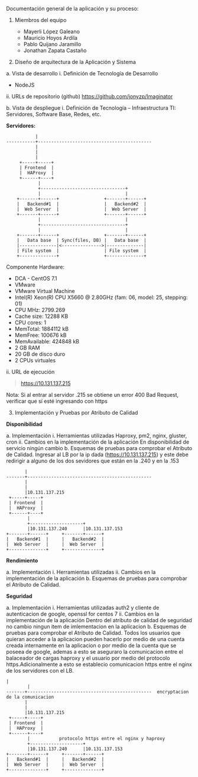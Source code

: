 Documentación	general	de	la	aplicación	y	su	proceso:

1. Miembros	del	equipo

    * Mayerli López Galeano
	* Mauricio Hoyos Ardila   
	* Pablo Quijano Jaramillo 
    * Jonathan Zapata Castaño 
	

2. Diseño	de	arquitectura de	la	Aplicación y	Sistema

a. Vista	de	desarrollo
i. Definición	de	Tecnología	de	Desarrollo
* NodeJS

ii. URLs	de	repositorio	(github)
	https://github.com/jonyzp/Imaginator

	
b. Vista de	despliegue
i. Definición de Tecnología – Infraestructura TI:	Servidores,	Software Base,	Redes,	etc.

**Servidores:**
```
       	   |
-----------+-------------------------------------------
	       |
	       |
	       |  
	 +-----+-----+
	 | Frontend  |     
	 |  HAProxy  |     
	 +------+----+     
	        |
	        +--------------------------------+
	        |      							 |
	+-------+------+			     +-------+------+
	|   Backend#1  |			     |   Backend#2  |
	|  Web Server  |			     |  Web Server  |
	+-------+------+			     +-------+------+
			|								 |
			+--------------------------------+
			|								 |
	+-------+------+			     +-------+------+
	|   Data base  | Sync(files, DB) |   Data base  |
	|--------------|<--------------->|--------------|
	| File system  |			     | File system  |
	+--------------+			     +--------------+
```

Componente Hardware:

* DCA - CentOS 7.1
* VMware
* VMware Virtual Machine
* Intel(R) Xeon(R) CPU     X5660  @ 2.80GHz (fam: 06, model: 25, stepping: 01)
* CPU MHz: 2799.269
* Cache size: 12288 KB
* CPU cores: 1
* MemTotal: 1884112 kB
* MemFree: 100676 kB
* MemAvailable: 424848 kB
* 2 GB RAM
* 20 GB de disco duro
* 2 CPUs virtuales

ii. URL	de	ejecución	

> https://10.131.137.215

Nota: Si al entrar al servidor .215 se obtiene un error 400 Bad Request, verificar que sí esté ingresando con https

3. Implementación	y	Pruebas	por	Atributo	de	Calidad

**Disponibilidad**

a. Implementación
i. Herramientas	utilizadas
Haproxy, pm2, nginx, gluster, cron
ii. Cambios	en	la	implementación	de	la	aplicación
En disponibilidad de servicio ningún cambio
b. Esquemas	de	pruebas	para	comprobar	el	Atributo	de	Calidad.
Ingresar al LB por la ip dada (https://10.131.137.215) y este debe redirigir a alguno de los dos sevidores que están en la .240 y en la .153
```
       |
-------+-----------------------------------------------
       |
       |
       |10.131.137.215  
 +-----+-----+     
 | Frontend  |     
 |  HAProxy  |     
 +------+----+     
        |
        +--------------------+
        |10.131.137.240      |10.131.137.153
+-------+------+     +-------+------+
|   Backend#1  |     |   Backend#2  |
|  Web Server  |     |  Web Server  |
+--------------+     +--------------+
```



**Rendimiento**

a. Implementación
i. Herramientas	utilizadas
ii. Cambios	en	la	implementación	de	la	aplicación
b. Esquemas	de	pruebas	para	comprobar	el	Atributo	de	Calidad.

**Seguridad**

a. Implementación
i. Herramientas	utilizadas
	auth2 y cliente de autenticacion de google, openssl for centos 7
ii. Cambios	en	la	implementación	de	la	aplicación
	Dentro del atributo de calidad de seguridad no cambio ningun item de imlementacion en la aplicacion
b. Esquemas	de	pruebas	para	comprobar	el	Atributo	de	Calidad.
	Todos los usuarios que quieran acceder a la aplicacion pueden hacerlo por medio de una cuenta creada internamente en la aplicacion o por medio de la cuenta que se poseea de google, ademas a esto se aseguraro la comunicacion entre el balaceador de cargas haproxy y el usuario por medio del protocolo https.Adicionalmente a esto se establecio comunicacion https entre el nginx de los servidores con el LB.
```
|
   		|
-------+-----------------------------------------------  encryptacion de la comunicacion
       |
       |
       |10.131.137.215  
 +-----+-----+     
 | Frontend  |     
 |  HAProxy  |     
 +------+----+     
        |			protocolo https entre el nginx y haproxy
        +--------------------+
        |10.131.137.240      |10.131.137.153
+-------+------+     +-------+------+
|   Backend#1  |     |   Backend#2  |
|  Web Server  |     |  Web Server  |
+--------------+     +--------------+
```